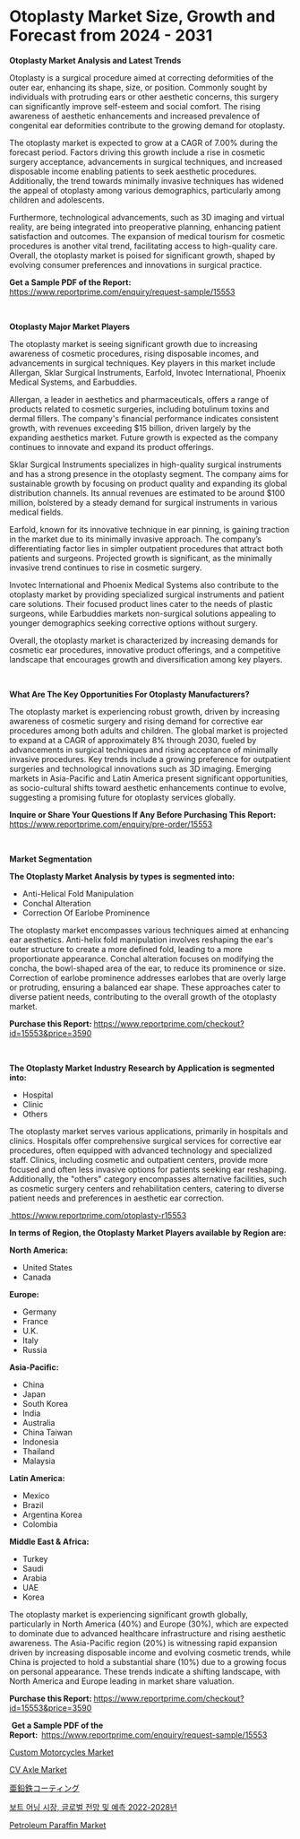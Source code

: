 <p><h1>Otoplasty Market Size, Growth and Forecast from 2024 - 2031</h1></p><p><strong>Otoplasty Market Analysis and Latest Trends</strong></p>
<p><p>Otoplasty is a surgical procedure aimed at correcting deformities of the outer ear, enhancing its shape, size, or position. Commonly sought by individuals with protruding ears or other aesthetic concerns, this surgery can significantly improve self-esteem and social comfort. The rising awareness of aesthetic enhancements and increased prevalence of congenital ear deformities contribute to the growing demand for otoplasty.</p><p>The otoplasty market is expected to grow at a CAGR of 7.00% during the forecast period. Factors driving this growth include a rise in cosmetic surgery acceptance, advancements in surgical techniques, and increased disposable income enabling patients to seek aesthetic procedures. Additionally, the trend towards minimally invasive techniques has widened the appeal of otoplasty among various demographics, particularly among children and adolescents.</p><p>Furthermore, technological advancements, such as 3D imaging and virtual reality, are being integrated into preoperative planning, enhancing patient satisfaction and outcomes. The expansion of medical tourism for cosmetic procedures is another vital trend, facilitating access to high-quality care. Overall, the otoplasty market is poised for significant growth, shaped by evolving consumer preferences and innovations in surgical practice.</p></p>
<p><strong>Get a Sample PDF of the Report:&nbsp;</strong> <a href="https://www.reportprime.com/enquiry/request-sample/15553">https://www.reportprime.com/enquiry/request-sample/15553</a></p>
<p>&nbsp;</p>
<p><strong>Otoplasty Major Market Players</strong></p>
<p><p>The otoplasty market is seeing significant growth due to increasing awareness of cosmetic procedures, rising disposable incomes, and advancements in surgical techniques. Key players in this market include Allergan, Sklar Surgical Instruments, Earfold, Invotec International, Phoenix Medical Systems, and Earbuddies.</p><p>Allergan, a leader in aesthetics and pharmaceuticals, offers a range of products related to cosmetic surgeries, including botulinum toxins and dermal fillers. The company's financial performance indicates consistent growth, with revenues exceeding $15 billion, driven largely by the expanding aesthetics market. Future growth is expected as the company continues to innovate and expand its product offerings.</p><p>Sklar Surgical Instruments specializes in high-quality surgical instruments and has a strong presence in the otoplasty segment. The company aims for sustainable growth by focusing on product quality and expanding its global distribution channels. Its annual revenues are estimated to be around $100 million, bolstered by a steady demand for surgical instruments in various medical fields.</p><p>Earfold, known for its innovative technique in ear pinning, is gaining traction in the market due to its minimally invasive approach. The company’s differentiating factor lies in simpler outpatient procedures that attract both patients and surgeons. Projected growth is significant, as the minimally invasive trend continues to rise in cosmetic surgery.</p><p>Invotec International and Phoenix Medical Systems also contribute to the otoplasty market by providing specialized surgical instruments and patient care solutions. Their focused product lines cater to the needs of plastic surgeons, while Earbuddies markets non-surgical solutions appealing to younger demographics seeking corrective options without surgery.</p><p>Overall, the otoplasty market is characterized by increasing demands for cosmetic ear procedures, innovative product offerings, and a competitive landscape that encourages growth and diversification among key players.</p></p>
<p>&nbsp;</p>
<p><strong>What Are The Key Opportunities For Otoplasty Manufacturers?</strong></p>
<p><p>The otoplasty market is experiencing robust growth, driven by increasing awareness of cosmetic surgery and rising demand for corrective ear procedures among both adults and children. The global market is projected to expand at a CAGR of approximately 8% through 2030, fueled by advancements in surgical techniques and rising acceptance of minimally invasive procedures. Key trends include a growing preference for outpatient surgeries and technological innovations such as 3D imaging. Emerging markets in Asia-Pacific and Latin America present significant opportunities, as socio-cultural shifts toward aesthetic enhancements continue to evolve, suggesting a promising future for otoplasty services globally.</p></p>
<p><strong>Inquire or Share Your Questions If Any Before Purchasing This Report:</strong> <a href="https://www.reportprime.com/enquiry/pre-order/15553">https://www.reportprime.com/enquiry/pre-order/15553</a></p>
<p>&nbsp;</p>
<p><strong>Market Segmentation</strong></p>
<p><strong>The Otoplasty Market Analysis by types is segmented into:</strong></p>
<p><ul><li>Anti-Helical Fold Manipulation</li><li>Conchal Alteration</li><li>Correction Of Earlobe Prominence</li></ul></p>
<p><p>The otoplasty market encompasses various techniques aimed at enhancing ear aesthetics. Anti-helix fold manipulation involves reshaping the ear's outer structure to create a more defined fold, leading to a more proportionate appearance. Conchal alteration focuses on modifying the concha, the bowl-shaped area of the ear, to reduce its prominence or size. Correction of earlobe prominence addresses earlobes that are overly large or protruding, ensuring a balanced ear shape. These approaches cater to diverse patient needs, contributing to the overall growth of the otoplasty market.</p></p>
<p><strong>Purchase this Report:&nbsp;</strong><a href="https://www.reportprime.com/checkout?id=15553&price=3590">https://www.reportprime.com/checkout?id=15553&price=3590</a></p>
<p>&nbsp;</p>
<p><strong>The Otoplasty Market Industry Research by Application is segmented into:</strong></p>
<p><ul><li>Hospital</li><li>Clinic</li><li>Others</li></ul></p>
<p><p>The otoplasty market serves various applications, primarily in hospitals and clinics. Hospitals offer comprehensive surgical services for corrective ear procedures, often equipped with advanced technology and specialized staff. Clinics, including cosmetic and outpatient centers, provide more focused and often less invasive options for patients seeking ear reshaping. Additionally, the "others" category encompasses alternative facilities, such as cosmetic surgery centers and rehabilitation centers, catering to diverse patient needs and preferences in aesthetic ear correction.</p></p>
<p><a href="https://www.reportprime.com/otoplasty-r15553">&nbsp;https://www.reportprime.com/otoplasty-r15553</a></p>
<p><strong>In terms of Region, the Otoplasty Market Players available by Region are:</strong></p>
<p>
    <p> <strong> North America: </strong>
        <ul>
            <li>United States</li>
            <li>Canada</li>
        </ul>
        </p> 
    <p> <strong> Europe: </strong>
        <ul>
            <li>Germany</li>
            <li>France</li>
            <li>U.K.</li>
            <li>Italy</li>
            <li>Russia</li>
        </ul>
        </p> 
    <p> <strong> Asia-Pacific: </strong>
        <ul>
            <li>China</li>
            <li>Japan</li>
            <li>South Korea</li>
            <li>India</li>
            <li>Australia</li>
            <li>China Taiwan</li>
            <li>Indonesia</li>
            <li>Thailand</li>
            <li>Malaysia</li>
        </ul>
        </p> 
    <p> <strong> Latin America: </strong>
        <ul>
            <li>Mexico</li>
            <li>Brazil</li>
            <li>Argentina Korea</li>
            <li>Colombia</li>
        </ul>
        </p> 
    <p> <strong> Middle East & Africa: </strong>
        <ul>
            <li>Turkey</li>
            <li>Saudi</li>
            <li>Arabia</li>
            <li>UAE</li>
            <li>Korea</li>
        </ul>
    </p>
    </p>
<p><p>The otoplasty market is experiencing significant growth globally, particularly in North America (40%) and Europe (30%), which are expected to dominate due to advanced healthcare infrastructure and rising aesthetic awareness. The Asia-Pacific region (20%) is witnessing rapid expansion driven by increasing disposable income and evolving cosmetic trends, while China is projected to hold a substantial share (10%) due to a growing focus on personal appearance. These trends indicate a shifting landscape, with North America and Europe leading in market share valuation.</p></p>
<p><strong>Purchase this Report: </strong><a href="https://www.reportprime.com/checkout?id=15553&price=3590">https://www.reportprime.com/checkout?id=15553&price=3590</a></p>
<p>&nbsp;<strong>Get a Sample PDF of the Report:&nbsp;&nbsp;</strong><a href="https://www.reportprime.com/enquiry/request-sample/15553">https://www.reportprime.com/enquiry/request-sample/15553</a></p>
<p><strong></strong></p>
<p><p><a href="https://issuu.com/reportprime-2/docs/custom-motorcycles-market-size-2030_2d51332af8249d">Custom Motorcycles Market</a></p><p><a href="https://issuu.com/reportprime-2/docs/cv-axle-market-size-2030.pptx_9c8155d44b1c4c">CV Axle Market</a></p><p><a href="https://medium.com/@ismaelblick2023/%E4%BA%9C%E9%89%9B%E9%89%84%E3%82%B3%E3%83%BC%E3%83%86%E3%82%A3%E3%83%B3%E3%82%B0%E5%B8%82%E5%A0%B4%E3%81%AE%E3%83%88%E3%83%AC%E3%83%B3%E3%83%89-%E7%94%A8%E9%80%94-%E3%81%8A%E3%82%88%E3%81%B3%E5%9C%B0%E5%9F%9F%E5%B8%82%E5%A0%B4%E3%81%AE%E6%B4%9E%E5%AF%9F%E3%81%AE%E8%83%8C%E5%BE%8C%E3%81%AB%E3%81%82%E3%82%8B%E6%8E%A8%E9%80%B2%E8%A6%81%E5%9B%A0-2024-2031-6f9238c87787">亜鉛鉄コーティング</a></p><p><a href="https://medium.com/@stephpinkney/boat-awnings-market-global-outlook-and-forecast-2022-2028-market-%EC%9D%98-%EA%B8%80%EB%A1%9C%EB%B2%8C-%EC%8B%9C%EC%9E%A5-%EA%B0%9C%EC%9A%94%EB%8A%94-%EC%A0%84-%EC%84%B8%EA%B3%84-%EB%B0%8F-%EC%A3%BC%EC%9A%94-%EC%8B%9C%EC%9E%A5%EC%9D%98-%EC%82%B0%EC%97%85%EC%97%90-5f52464df321">보트 어닝 시장, 글로벌 전망 및 예측 2022-2028년</a></p><p><a href="https://medium.com/@brandonkeller626/the-petroleum-paraffin-market-report-analyzes-important-operational-and-performance-data-so-one-3f90428c2381">Petroleum Paraffin Market</a></p></p>